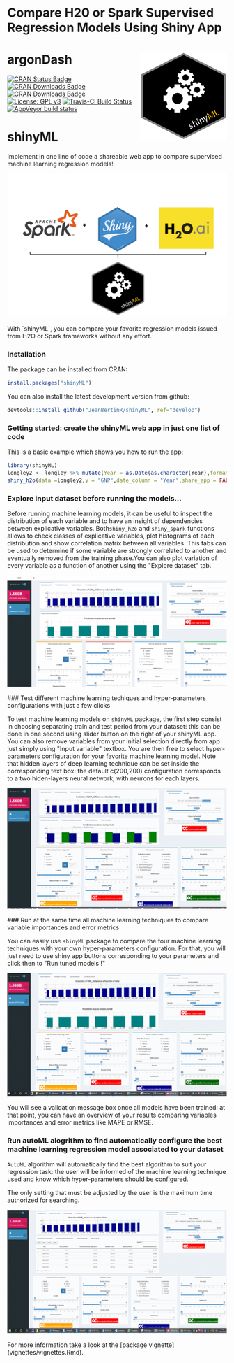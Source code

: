 Compare H20 or Spark Supervised Regression Models Using Shiny App
================

argonDash <img src="vignettes/logo_shinyML.png" width=200 align="right" />
==========================================================================

[![CRAN Status Badge](http://www.r-pkg.org/badges/version/shinyML)](https://CRAN.R-project.org/package=shinyML) [![CRAN Downloads Badge](https://cranlogs.r-pkg.org/badges/shinyML)](https://CRAN.R-project.org/package=shinyML) [![CRAN Downloads Badge](https://cranlogs.r-pkg.org/badges/grand-total/shinyML)](https://CRAN.R-project.org/package=shinyML) [![License: GPL v3](https://img.shields.io/badge/License-GPL%20v3-red.svg)](https://www.gnu.org/licenses/gpl-3.0) [![Travis-CI Build Status](https://travis-ci.org/JeanBertinR/shinyML.svg?branch=master)](https://travis-ci.org/JeanBertinR/shinyML) [![AppVeyor build status](https://ci.appveyor.com/api/projects/status/github/JeanBertinR/shinyML?branch=master&svg=true)](https://ci.appveyor.com/project/JeanBertinR/shinyML)

shinyML
=======

Implement in one line of code a shareable web app to compare supervised machine learning regression models!
<p align="center">
<img src="vignettes/shinyML.png">
</p>
With `shinyML`, you can compare your favorite regression models issued from H2O or Spark frameworks without any effort.

### Installation

The package can be installed from CRAN:

``` r
install.packages("shinyML")
```

You can also install the latest development version from github:

``` r
devtools::install_github("JeanBertinR/shinyML", ref="develop")
```

### Getting started: create the shinyML web app in just one list of code

This is a basic example which shows you how to run the app:

``` r
library(shinyML)
longley2 <- longley %>% mutate(Year = as.Date(as.character(Year),format = "%Y"))
shiny_h2o(data =longley2,y = "GNP",date_column = "Year",share_app = FALSE)
```

### Explore input dataset before running the models...

Before running machine learning models, it can be useful to inspect the distribution of each variable and to have an insight of dependencies between explicative variables. Both`shiny_h2o` and `shiny_spark` functions allows to check classes of explicative variables, plot histograms of each distribution and show correlation matrix between all variables. This tabs can be used to determine if some variable are strongly correlated to another and eventually removed from the training phase.You can also plot variation of every variable as a function of another using the "Explore dataset" tab.

<p align="center">
<img src="vignettes/explore_data.gif">
</p>
### Test different machine learning techiques and hyper-parameters configurations with just a few clicks

To test machine learning models on `shinyML` package, the first step consist in choosing separating train and test period from your dataset: this can be done in one second using slider button on the right of your shinyML app. You can also remove variables from your initial selection directly from app just simply using "Input variable" textbox. You are then free to select hyper-parameters configuration for your favorite machine learning model.
Note that hidden layers of deep learning technique can be set inside the corresponding text box: the default c(200,200) configuration corresponds to a two hiden-layers neural network, with neurons for each layers.
<p align="center">
<img src="vignettes/one_model.gif">
</p>
### Run at the same time all machine learning techniques to compare variable importances and error metrics

You can easily use `shinyML` package to compare the four machine learning techniques with your own hyper-parameters configuration. For that, you will just need to use shiny app buttons corresponding to your parameters and click then to "Run tuned models !"
<p align="center">
<img src="vignettes/all_models.gif">
</p>
You will see a validation message box once all models have been trained: at that point, you can have an overview of your results comparing variables importances and error metrics like MAPE or RMSE.

### Run autoML alogrithm to find automatically configure the best machine learning regression model associated to your dataset

`AutoML` algorithm will automatically find the best algorithm to suit your regression task: the user will be informed of the machine learning technique used and know which hyper-parameters should be configured.

The only setting that must be adjusted by the user is the maximum time authorized for searching.
<p align="center">
<img src="vignettes/auto_ML.gif">
</p>
For more information take a look at the [package vignette](vignettes/vignettes.Rmd).
